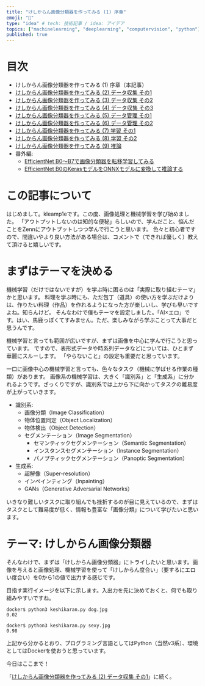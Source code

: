 ```yaml
---
title: "けしからん画像分類器を作ってみる (1) 序章"
emoji: "👙"
type: "idea" # tech: 技術記事 / idea: アイデア
topics: ["machinelearning", "deeplearning", "computervision", "python"]
published: true
---
```


# 目次

* けしからん画像分類器を作ってみる (1) 序章（本記事）
* [けしからん画像分類器を作ってみる (2) データ収集 その1](202102-pornography-classifier-2)
* [けしからん画像分類器を作ってみる (3) データ収集 その2](202102-pornography-classifier-3)
* [けしからん画像分類器を作ってみる (4) データ収集 その3](202103-pornography-classifier-4)
* [けしからん画像分類器を作ってみる (5) データ管理 その1](202103-pornography-classifier-5)
* [けしからん画像分類器を作ってみる (6) データ管理 その2](202103-pornography-classifier-6)
* [けしからん画像分類器を作ってみる (7) 学習 その1](202104-pornography-classifier-7)
* [けしからん画像分類器を作ってみる (8) 学習 その2](202104-pornography-classifier-8)
* [けしからん画像分類器を作ってみる (9) 推論](202104-pornography-classifier-9)
* 番外編:
    * [EfficientNet B0〜B7で画像分類器を転移学習してみる](202104-efficientnet)
    * [EfficientNet B0のKerasモデルをONNXモデルに変換して推論する](202104-keras-onnx)

# この記事について

はじめまして。kleamp1eです。この度、画像処理と機械学習を学び始めました。
「アウトプットしないのは知的な便秘」らしいので、学んだこと、悩んだことをZennにアウトプットしつつ学んで行こうと思います。
色々と初心者ですので、間違いやより良い方法がある場合は、コメントで（できれば優しく）教えて頂けると嬉しいです。

# まずはテーマを決める

機械学習（だけではないですが）を学ぶ時に困るのは「実際に取り組むテーマ」かと思います。
料理を学ぶ時にも、ただ包丁（道具）の使い方を学ぶだけよりは、作りたい料理（作品）を作れるようになった方が楽しいし、学びも早いですよね。知らんけど。
そんなわけで僕もテーマを設定しました。「AI×エロ」です。はい、馬鹿っぽくてすみません。ただ、楽しみながら学ぶことって大事だと思うんです。

機械学習と言っても範囲が広いですが、まずは画像を中心に学んで行こうと思っています。
ですので、表形式データや時系列データなどについては、ひとまず華麗にスルーします。
「やらないこと」の設定も重要だと思っています。

一口に画像中心の機械学習と言っても、色々なタスク（機械に学ばせる作業の種類）があります。
画像系の機械学習は、大きく「識別系」と「生成系」に分かれるようです。ざっくりですが、識別系では上から下に向かってタスクの難易度が上がっていきます。

* 識別系:
    * 画像分類（Image Classification）
    * 物体位置同定（Object Localization）
    * 物体検出（Object Detection）
    * セグメンテーション（Image Segmentation）
        * セマンティックセグメンテーション（Semantic Segmentation）
        * インスタンスセグメンテーション（Instance Segmentation）
        * パノプティックセグメンテーション（Panoptic Segmentation）
* 生成系:
    * 超解像（Super-resolution）
    * インペインティング（Inpainting）
    * GANs（Generative Adversarial Networks）

いきなり難しいタスクに取り組んでも挫折するのが目に見えているので、まずはタスクとして難易度が低く、情報も豊富な「画像分類」について学びたいと思います。

# テーマ: けしからん画像分類器

そんなわけで、まずは「けしからん画像分類器」にトライしたいと思います。画像を与えると画像処理、機械学習を使って「けしからん度合い」（要するにエロい度合い）を0から1の値で出力する感じです。

目指す実行イメージを以下に示します。入出力を先に決めておくと、何でも取り組みやすいですね。

```
docker$ python3 keshikaran.py dog.jpg
0.02

docker$ python3 keshikaran.py sexy.jpg
0.98
```

上記から分かるとおり、プログラミング言語としてはPython（当然v3系）、環境としてはDockerを使おうと思っています。

今日はここまで！

「[けしからん画像分類器を作ってみる (2) データ収集 その1](https://zenn.dev/kleamp1e/articles/202102-pornography-classifier-2)」に続く。
